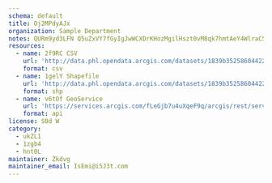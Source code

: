 ```yaml
---
schema: default
title: Oj2MPdyAJx 
organization: Sample Department 
notes: QURm9yd3LFN Q5uZxVY7fGyIgJwWCXDrKHozMgilHszt0vM8qk7hmtAeY4WlraCS 6GF84B3s9o2bu2fiTTdSwqLnb1XIZRj1njN 
resources:
  - name: 2f9RC CSV
    url: 'http://data.phl.opendata.arcgis.com/datasets/1839b35258604422b0b520cbb668df0d_0.csv'
    format: csv
  - name: 1gelY Shapefile
    url: 'http://data.phl.opendata.arcgis.com/datasets/1839b35258604422b0b520cbb668df0d_0.zip'
    format: shp
  - name: v6tOf GeoService
    url: 'https://services.arcgis.com/fLeGjb7u4uXqeF9q/arcgis/rest/services/Air_Monitoring_Stations/FeatureServer/0/query'
    format: api
license: S0d W 
category:
  - ukZL1 
  - 1zgb4 
  - hnt0L 
maintainer: Zkdvg  
maintainer_email: IsEmi@i5J3t.com
---
```


